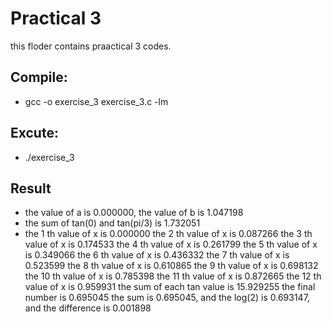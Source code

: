 # Practical 3

this floder contains praactical 3 codes.

## Compile:

* gcc -o exercise_3 exercise_3.c -lm

## Excute:

* ./exercise_3

## Result

* the value of a is 0.000000, the value of b is 1.047198
* the sum of tan(0) and tan(pi/3) is 1.732051
* the 1 th value of x is 0.000000
the 2 th value of x is 0.087266
the 3 th value of x is 0.174533
the 4 th value of x is 0.261799
the 5 th value of x is 0.349066
the 6 th value of x is 0.436332
the 7 th value of x is 0.523599
the 8 th value of x is 0.610865
the 9 th value of x is 0.698132
the 10 th value of x is 0.785398
the 11 th value of x is 0.872665
the 12 th value of x is 0.959931
the sum of each tan value is 15.929255
the final number is 0.695045
the sum is 0.695045, and the log(2) is 0.693147, and the difference is 0.001898

